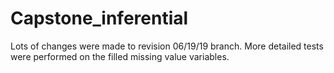# Capstone_inferential

Lots of changes were made to revision 06/19/19 branch. More detailed tests were performed on the filled missing value variables. 
